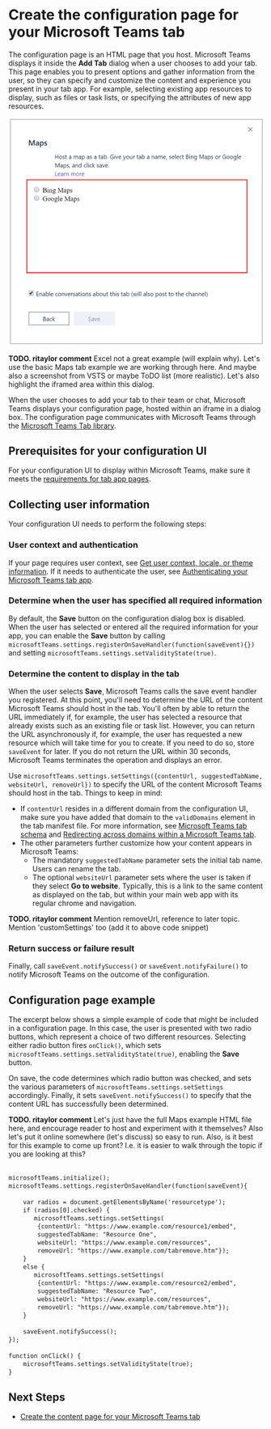 ﻿# Create the configuration page for your Microsoft Teams tab

The configuration page is an HTML page that you host. Microsoft Teams displays it inside the **Add Tab** dialog when a user chooses to add your tab. This page enables you to present options and gather information from the user, so they can specify and customize the content and experience you present in your tab app. For example, selecting existing app resources to display, such as files or task lists, or specifying the attributes of new app resources.

!["Screenshot of the configuration page for a simple example app, giving the user the option of which map type to select."](images/tab_configui.png)

**TODO. ritaylor comment**  Excel not a great example (will explain why).  Let's use the basic Maps tab example we are working through here.  And maybe also a screenshot from VSTS or maybe ToDO list (more realistic).  Let's also highlight the iframed area within this dialog.

When the user chooses to add your tab to their team or chat, Microsoft Teams displays your configuration page, hosted within an iframe in a dialog box. The configuration page communicates with Microsoft Teams through the [Microsoft Teams Tab library](https://statics.teams.microsoft.com/sdk/v0.2/js/MicrosoftTeams.js).

## Prerequisites for your configuration UI

For your configuration UI to display within Microsoft Teams, make sure it meets the [requirements for tab app pages](gettingstarted.md#prerequisites-for-your-tabs-app-ui).

## Collecting user information 

Your configuration UI needs to perform the following steps:

### User context and authentication

If your page requires user context, see [Get user context, locale, or theme information](getusercontext.md). If it needs to authenticate the user, see [Authenticating your Microsoft Teams tab app](auth.md).

### Determine when the user has specified all required information
 
By default, the **Save** button on the configuration dialog box is disabled. When the user has selected or entered all the required information for your app, you can enable the **Save** button by calling `microsoftTeams.settings.registerOnSaveHandler(function(saveEvent){})` and setting `microsoftTeams.settings.setValidityState(true)`.   

### Determine the content to display in the tab

When the user selects **Save**, Microsoft Teams calls the save event handler you registered. At this point, you'll need to determine the URL of the content Microsoft Teams should host in the tab. You'll often by able to return the URL immediately if, for example, the user has selected a resource that already exists such as an existing file or task list. However, you can return the URL asynchronously if, for example, the user has requested a new resource which will take time for you to create. If you need to do so, store `saveEvent` for later. If you do not return the URL within 30 seconds, Microsoft Teams terminates the operation and displays an error.

Use `microsoftTeams.settings.setSettings({contentUrl, suggestedTabName, websiteUrl, removeUrl})` to specify the URL of the content Microsoft Teams should host in the tab. Things to keep in mind:

* If `contentUrl` resides in a different domain from the configuration UI, make sure you have added that domain to the `validDomains` element in the tab manifest file. For more information, see [Microsoft Teams tab schema](tab_schema.md) and [Redirecting across domains within a Microsoft Teams tab](crossdomain.md).
*  The other parameters  further customize how your content appears in Microsoft Teams:
	*  The mandatory `suggestedTabName` parameter sets the initial tab name. Users can rename the tab.
	*  The optional `websiteUrl` parameter sets where the user is taken if they select **Go to website**. Typically, this is a link to the same content as displayed on the tab, but within your main web app with its regular chrome and navigation.

**TODO. ritaylor comment**  Mention removeUrl, reference to later topic.  Mention 'customSettings' too (add it to above code snippet)

### Return success or failure result

Finally, call `saveEvent.notifySuccess()` or `saveEvent.notifyFailure()` to notify Microsoft Teams on the outcome of the configuration.

## Configuration page example

The excerpt below shows a simple example of code that might be included in a configuration page. In this case, the user is presented with two radio buttons, which represent a choice of two different resources. Selecting either radio button fires `onClick()`, which sets `microsoftTeams.settings.setValidityState(true)`, enabling the **Save** button.

On save, the code determines which radio button was checked, and sets the various parameters of `microsoftTeams.settings.setSettings` accordingly. Finally, it sets `saveEvent.notifySuccess()` to specify that the content URL has successfully been determined.

**TODO. ritaylor comment**  Let's just have the full Maps example HTML file here, and encourage reader to host and experiment with it themselves?  Also let's put it online somewhere (let's discuss) so easy to run.  Also, is it best for this example to come up front?  I.e. it is easier to walk through the topic if you are looking at this?

```

microsoftTeams.initialize();
microsoftTeams.settings.registerOnSaveHandler(function(saveEvent){
 	  
    var radios = document.getElementsByName('resourcetype');
  	if (radios[0].checked) {
       microsoftTeams.settings.setSettings(
		{contentUrl: "https://www.example.com/resource1/embed", 
		suggestedTabName: "Resource One", 
		websiteUrl: "https://www.example.com/resources", 
		removeUrl: "https://www.example.com/tabremove.htm"});
  	}
    else {
       microsoftTeams.settings.setSettings(
		{contentUrl: "https://www.example.com/resource2/embed", 
		suggestedTabName: "Resource Two", 
		websiteUrl: "https://www.example.com/resources", 
		removeUrl: "https://www.example.com/tabremove.htm"});
    }
    
    saveEvent.notifySuccess();
});
 
function onClick() {
    microsoftTeams.settings.setValidityState(true);
}

```

## Next Steps

* [Create the content page for your Microsoft Teams tab](createtabcontent.md)


